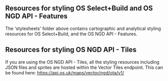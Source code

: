 ## Resources for styling OS Select+Build and OS NGD API - Features ##

The 'stylesheets' folder above contains cartographic and analytical styling resources for OS Select+Build, and the OS NGD API - Features. 

## Resources for styling OS NGD API - Tiles ##

If you are using the OS NGD API - Tiles, all the styling resources including JSON files and sprites are hosted within the Vector Tiles endpoint.
This can be found here: https://api.os.uk/maps/vector/ngd/ota/v1/
